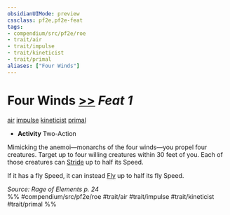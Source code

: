 ```yaml
---
obsidianUIMode: preview
cssclass: pf2e,pf2e-feat
tags:
- compendium/src/pf2e/roe
- trait/air
- trait/impulse
- trait/kineticist
- trait/primal
aliases: ["Four Winds"]
---
```

# Four Winds  [>>](chapter-9-playing-the-game.md#Actions "Two-Action") *Feat 1*  
[air](air.md "Air Energy & Element Trait")  [impulse](impulse-roe.md "Impulse Action & Ability Trait")  [kineticist](kineticist-roe.md "Kineticist Class Trait")  [primal](primal.md "Primal Tradition Trait")  

- **Activity** Two-Action

Mimicking the anemoi—monarchs of the four winds—you propel four creatures. Target up to four willing creatures within 30 feet of you. Each of those creatures can [Stride](stride.md) up to half its Speed.

If it has a fly Speed, it can instead [Fly](Reference/Rules/Actions/fly.md) up to half its fly Speed.

*Source: Rage of Elements p. 24*  
%% #compendium/src/pf2e/roe #trait/air #trait/impulse #trait/kineticist #trait/primal %%